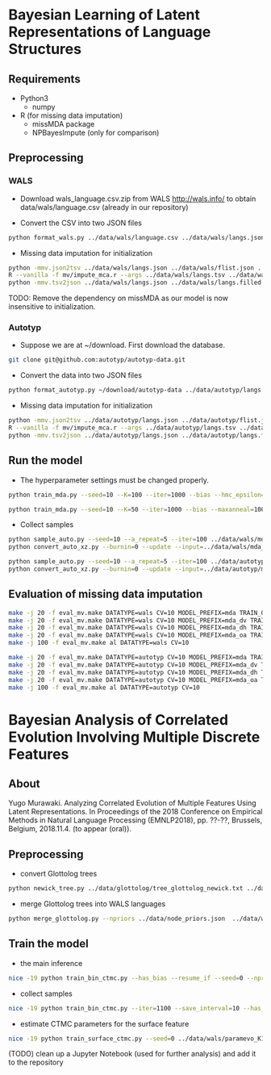 # Bayesian Learning of Latent Representations of Language Structures

## Requirements

- Python3
  - numpy
- R (for missing data imputation)
  - missMDA package
  - NPBayesImpute (only for comparison)
 
## Preprocessing

### WALS

- Download wals_language.csv.zip from WALS http://wals.info/ to obtain data/wals/language.csv (already in our repository)

- Convert the CSV into two JSON files

```sh
python format_wals.py ../data/wals/language.csv ../data/wals/langs.json ../data/wals/flist.json
```

- Missing data imputation for initialization

```sh
python -mmv.json2tsv ../data/wals/langs.json ../data/wals/flist.json ../data/wals/langs.tsv
R --vanilla -f mv/impute_mca.r --args ../data/wals/langs.tsv ../data/wals/langs.filled.tsv
python -mmv.tsv2json ../data/wals/langs.json ../data/wals/langs.filled.tsv ../data/wals/flist.json ../data/wals/langs.filled.json
```

TODO: Remove the dependency on missMDA as our model is now insensitive to initialization.

### Autotyp

- Suppose we are at ~/download. First download the database.
  
```sh
git clone git@github.com:autotyp/autotyp-data.git
```

- Convert the data into two JSON files

```sh
python format_autotyp.py ~/download/autotyp-data ../data/autotyp/langs.json ../data/autotyp/flist.json
```

- Missing data imputation for initialization

```sh
python -mmv.json2tsv ../data/autotyp/langs.json ../data/autotyp/flist.json ../data/autotyp/langs.tsv
R --vanilla -f mv/impute_mca.r --args ../data/autotyp/langs.tsv ../data/autotyp/langs.filled.tsv
python -mmv.tsv2json ../data/autotyp/langs.json ../data/autotyp/langs.filled.tsv ../data/autotyp/flist.json ../data/autotyp/langs.filled.json
```
 
## Run the model

- The hyperparameter settings must be changed properly.

```sh
python train_mda.py --seed=10 --K=100 --iter=1000 --bias --hmc_epsilon=0.025 --maxanneal=100 --norm_sigma=10.0 --gamma_scale=1.0 --resume_if --output ../data/wals/mda_K100.pkl ../data/wals/langs.filled.json ../data/wals/flist.json
```

```sh
python train_mda.py --seed=10 --K=50 --iter=1000 --bias --maxanneal=100 --norm_sigma=10.0 --gamma_scale=1.0 --resume_if --output ../data/autotyp/mda_K50.pkl ../data/autotyp/langs.filled.json ../data/autotyp/flist.json
```

- Collect samples

```sh
python sample_auto.py --seed=10 --a_repeat=5 --iter=100 ../data/wals/mda_K100.pkl.final - | bzip2 -c > ../data/wals/mda_K100.xz.json.bz2
python convert_auto_xz.py --burnin=0 --update --input=../data/wals/mda_K100.xz.json.bz2 ../data/wals/langs.filled.json ../data/wals/flist.json > ../data/wals/mda_K100.xz.merged.json
```

```sh
python sample_auto.py --seed=10 --a_repeat=5 --iter=100 ../data/autotyp/mda_K50.pkl.final - | bzip2 -c > ../data/autotyp/mda_K50.xz.json.bz2 &
python convert_auto_xz.py --burnin=0 --update --input=../data/autotyp/mda_K50.xz.json.bz2 ../data/autotyp/langs.filled.json ../data/autotyp/flist.json > ../data/autotyp/mda_K50.xz.merged.json
```

## Evaluation of missing data imputation

```sh
make -j 20 -f eval_mv.make DATATYPE=wals CV=10 MODEL_PREFIX=mda TRAIN_OPTS="--maxanneal=100 --iter=500 --bias --hmc_epsilon=0.025 --norm_sigma=10.0 --gamma_scale=1.0 --resume_if" mda
make -j 20 -f eval_mv.make DATATYPE=wals CV=10 MODEL_PREFIX=mda_dv TRAIN_OPTS="--maxanneal=100 --iter=500 --bias --hmc_epsilon=0.025 --norm_sigma=10.0 --gamma_scale=1.0 --resume_if --drop_vs" mda
make -j 20 -f eval_mv.make DATATYPE=wals CV=10 MODEL_PREFIX=mda_dh TRAIN_OPTS="--maxanneal=100 --iter=500 --bias --hmc_epsilon=0.025 --norm_sigma=10.0 --gamma_scale=1.0 --resume_if --drop_hs" mda
make -j 20 -f eval_mv.make DATATYPE=wals CV=10 MODEL_PREFIX=mda_oa TRAIN_OPTS="--maxanneal=100 --iter=500 --bias --hmc_epsilon=0.025 --norm_sigma=10.0 --gamma_scale=1.0 --resume_if --only_alphas" mda
make -j 100 -f eval_mv.make al DATATYPE=wals CV=10
```

```sh
make -j 20 -f eval_mv.make DATATYPE=autotyp CV=10 MODEL_PREFIX=mda TRAIN_OPTS="--maxanneal=100 --iter=500 --bias --norm_sigma=10.0 --gamma_scale=1.0 --resume_if" mda
make -j 20 -f eval_mv.make DATATYPE=autotyp CV=10 MODEL_PREFIX=mda_dv TRAIN_OPTS="--maxanneal=100 --iter=500 --bias --norm_sigma=10.0 --gamma_scale=1.0 --resume_if --drop_vs" mda
make -j 20 -f eval_mv.make DATATYPE=autotyp CV=10 MODEL_PREFIX=mda_dh TRAIN_OPTS="--maxanneal=100 --iter=500 --bias --norm_sigma=10.0 --gamma_scale=1.0 --resume_if --drop_hs" mda
make -j 20 -f eval_mv.make DATATYPE=autotyp CV=10 MODEL_PREFIX=mda_oa TRAIN_OPTS="--maxanneal=100 --iter=500 --bias --norm_sigma=10.0 --gamma_scale=1.0 --resume_if --only_alphas" mda
make -j 100 -f eval_mv.make al DATATYPE=autotyp CV=10
```


# Bayesian Analysis of Correlated Evolution Involving Multiple Discrete Features

## About

Yugo Murawaki. Analyzing Correlated Evolution of Multiple Features Using Latent Representations. In Proceedings of the 2018 Conference on Empirical Methods in Natural Language Processing (EMNLP2018), pp. ??-??, Brussels, Belgium, 2018.11.4. (to appear (oral)).

## Preprocessing

- convert Glottolog trees

```sh
python newick_tree.py ../data/glottolog/tree_glottolog_newick.txt ../data/glottolog/trees_all.pkl
```

- merge Glottolog trees into WALS languages

```sh
python merge_glottolog.py --npriors ../data/node_priors.json  ../data/wals/langs.json ../data/glottolog/trees_all.pkl ../data/wals/trees_attached.pkl
```

## Train the model

- the main inference

```sh
nice -19 python train_bin_ctmc.py --has_bias --resume_if --seed=0 --npriors ../data/node_priors.json ../data/wals/trees_attached.pkl ../data/wals/mda_K100.0.xz.merged.json ../data/wals/paramevo_K100.0.tree.pkl 2>&1 | tee -a ../data/wals/paramevo_K100.0.tree.log
```

- collect samples

```sh
nice -19 python train_bin_ctmc.py --iter=1100 --save_interval=10 --has_bias --resume ../data/wals/paramevo_K100.0.tree.pkl.final --seed=0 --npriors ../data/node_priors.json ../data/wals/trees_attached.pkl ../data/wals/mda_K100.0.xz.merged.json ../data/wals/paramevo_K100.0.tree_plus.pkl 2>&1 | tee -a ../data/wals/paramevo_K100.0.tree_plus.log
```

- estimate CTMC parameters for the surface feature

```sh
nice -19 python train_surface_ctmc.py --seed=0 ../data/wals/paramevo_K100.0.tree.pkl.final ../data/wals/flist.json ../data/wals/mda_K100.0.xz.merged.json ../data/wals/paramevo_K100.0.surface_tree.pkl 2>&1 | tee ../data/wals/paramevo_K100.0.surface_tree.log
```

(TODO) clean up a Jupyter Notebook (used for further analysis) and add it to the repository
